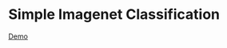 # Simple Imagenet Classification

[Demo](https://itpnyu.github.io/p5-deeplearn-js/examples/imagenet/index.html)
